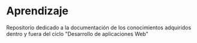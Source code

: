 # Aprendizaje
Repositorio dedicado a la documentación de los conocimientos adquiridos dentro y fuera del ciclo "Desarrollo de aplicaciones Web"
